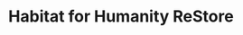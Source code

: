 ---
title: "Habitat for Humanity ReStore"
url: /vernon/habitat-for-humanity-restore/
shop: charity
---